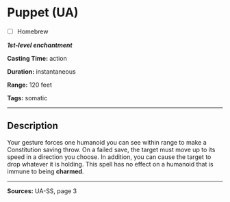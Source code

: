 # Puppet (UA)

- [ ] Homebrew

***1st-level enchantment***

**Casting Time:** action

**Duration:** instantaneous

**Range:** 120 feet

**Tags:** somatic

---

## Description
Your gesture forces one humanoid you can see within range to make a Constitution saving throw.
On a failed save, the target must move up to its speed in a direction you choose.
In addition, you can cause the target to drop whatever it is holding.
This spell has no effect on a humanoid that is immune to being **charmed**.

---

**Sources:** UA-SS, page 3
